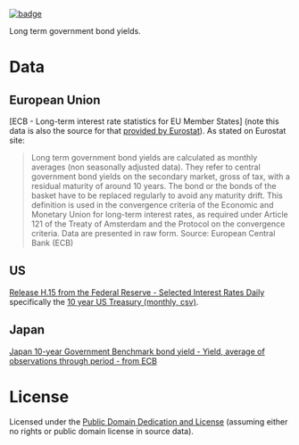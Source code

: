 <a className="gh-badge" href="https://datahub.io/core/bond-yields-gov-long-term"><img src="https://badgen.net/badge/icon/View%20on%20datahub.io/orange?icon=https://datahub.io/datahub-cube-badge-icon.svg&label&scale=1.25" alt="badge" /></a>

Long term government bond yields.

# Data

## European Union

[ECB - Long-term interest rate statistics for EU Member States] (note this data is also the source for that [provided by Eurostat][eurostat]). As stated on Eurostat site:

> Long term government bond yields are calculated as monthly averages (non seasonally adjusted data). They refer to central government bond yields on the secondary market, gross of tax, with a residual maturity of around 10 years. The bond or the bonds of the basket have to be replaced regularly to avoid any maturity drift. This definition is used in the convergence criteria of the Economic and Monetary Union for long-term interest rates, as required under Article 121 of the Treaty of Amsterdam and the Protocol on the convergence criteria. Data are presented in raw form. Source: European Central Bank (ECB)

[ecb]: http://www.ecb.int/stats/money/long/html/index.en.html
[eurostat]: http://epp.eurostat.ec.europa.eu/tgm/table.do?tab=table&plugin=1&language=en&pcode=teimf050

## US

[Release H.15 from the Federal Reserve - Selected Interest Rates Daily][fed] specifically the [10 year US Treasury (monthly, csv)][fed-csv].

[fed]: http://www.federalreserve.gov/releases/h15/data.htm
[fed-csv]: http://www.federalreserve.gov/datadownload/Output.aspx?rel=H15&series=0809abf197c17f1ff0b2180fe7015cc3&lastObs=&from=&to=&filetype=csv&label=include&layout=seriescolumn

## Japan

[Japan 10-year Government Benchmark bond yield - Yield, average of observations through period - from ECB][ecb-jp-10]

[ecb-jp-10]: http://sdw.ecb.europa.eu/quickview.do?SERIES_KEY=143.FM.M.JP.JPY.RT.BB.JP10YT_RR.YLDA

# License

Licensed under the [Public Domain Dedication and License][pddl] (assuming either no rights or public domain license in source data).

[pddl]: http://opendatacommons.org/licenses/pddl/1.0/

